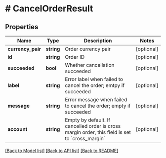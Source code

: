 # # CancelOrderResult

## Properties

Name | Type | Description | Notes
------------ | ------------- | ------------- | -------------
**currency_pair** | **string** | Order currency pair | [optional] 
**id** | **string** | Order ID | [optional] 
**succeeded** | **bool** | Whether cancellation succeeded | [optional] 
**label** | **string** | Error label when failed to cancel the order; emtpy if succeeded | [optional] 
**message** | **string** | Error message when failed to cancel the order; empty if succeeded | [optional] 
**account** | **string** | Empty by default. If cancelled order is cross margin order, this field is set to &#x60;cross_margin&#x60; | [optional] 

[[Back to Model list]](../../README.md#documentation-for-models) [[Back to API list]](../../README.md#documentation-for-api-endpoints) [[Back to README]](../../README.md)
